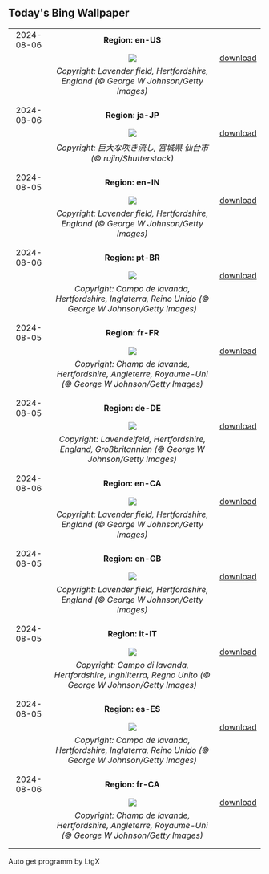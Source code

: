 ## Today's Bing Wallpaper
|      |      |      |
| :----: | :----: | :----: |
|2024-08-06|**Region: en-US**||
||![](https://www.bing.com/th?id=OHR.HertfordshireLavender_EN-US6911884438_UHD.jpg&pid=hp&w=1152&h=648&rs=1&c=4)| [download](https://www.bing.com/th?id=OHR.HertfordshireLavender_EN-US6911884438_UHD.jpg)|
||*Copyright: Lavender field, Hertfordshire, England (© George W Johnson/Getty Images)*
||
|||
|2024-08-06|**Region: ja-JP**||
||![](https://www.bing.com/th?id=OHR.SendaiTanabata2024_JA-JP8906260169_UHD.jpg&pid=hp&w=1152&h=648&rs=1&c=4)| [download](https://www.bing.com/th?id=OHR.SendaiTanabata2024_JA-JP8906260169_UHD.jpg)|
||*Copyright: 巨大な吹き流し, 宮城県 仙台市 (© rujin/Shutterstock)*
||
|||
|2024-08-05|**Region: en-IN**||
||![](https://www.bing.com/th?id=OHR.HertfordshireLavender_EN-IN4194143744_UHD.jpg&pid=hp&w=1152&h=648&rs=1&c=4)| [download](https://www.bing.com/th?id=OHR.HertfordshireLavender_EN-IN4194143744_UHD.jpg)|
||*Copyright: Lavender field, Hertfordshire, England (© George W Johnson/Getty Images)*
||
|||
|2024-08-06|**Region: pt-BR**||
||![](https://www.bing.com/th?id=OHR.HertfordshireLavender_PT-BR9531166050_UHD.jpg&pid=hp&w=1152&h=648&rs=1&c=4)| [download](https://www.bing.com/th?id=OHR.HertfordshireLavender_PT-BR9531166050_UHD.jpg)|
||*Copyright: Campo de lavanda, Hertfordshire, Inglaterra, Reino Unido (© George W Johnson/Getty Images)*
||
|||
|2024-08-05|**Region: fr-FR**||
||![](https://www.bing.com/th?id=OHR.HertfordshireLavender_FR-FR4107363569_UHD.jpg&pid=hp&w=1152&h=648&rs=1&c=4)| [download](https://www.bing.com/th?id=OHR.HertfordshireLavender_FR-FR4107363569_UHD.jpg)|
||*Copyright: Champ de lavande, Hertfordshire, Angleterre, Royaume-Uni (© George W Johnson/Getty Images)*
||
|||
|2024-08-05|**Region: de-DE**||
||![](https://www.bing.com/th?id=OHR.HertfordshireLavender_DE-DE9702415169_UHD.jpg&pid=hp&w=1152&h=648&rs=1&c=4)| [download](https://www.bing.com/th?id=OHR.HertfordshireLavender_DE-DE9702415169_UHD.jpg)|
||*Copyright: Lavendelfeld, Hertfordshire, England, Großbritannien (© George W Johnson/Getty Images)*
||
|||
|2024-08-06|**Region: en-CA**||
||![](https://www.bing.com/th?id=OHR.HertfordshireLavender_EN-CA7120535968_UHD.jpg&pid=hp&w=1152&h=648&rs=1&c=4)| [download](https://www.bing.com/th?id=OHR.HertfordshireLavender_EN-CA7120535968_UHD.jpg)|
||*Copyright: Lavender field, Hertfordshire, England (© George W Johnson/Getty Images)*
||
|||
|2024-08-05|**Region: en-GB**||
||![](https://www.bing.com/th?id=OHR.HertfordshireLavender_EN-GB8608001356_UHD.jpg&pid=hp&w=1152&h=648&rs=1&c=4)| [download](https://www.bing.com/th?id=OHR.HertfordshireLavender_EN-GB8608001356_UHD.jpg)|
||*Copyright: Lavender field, Hertfordshire, England (© George W Johnson/Getty Images)*
||
|||
|2024-08-05|**Region: it-IT**||
||![](https://www.bing.com/th?id=OHR.HertfordshireLavender_IT-IT3555753109_UHD.jpg&pid=hp&w=1152&h=648&rs=1&c=4)| [download](https://www.bing.com/th?id=OHR.HertfordshireLavender_IT-IT3555753109_UHD.jpg)|
||*Copyright: Campo di lavanda, Hertfordshire, Inghilterra, Regno Unito (© George W Johnson/Getty Images)*
||
|||
|2024-08-05|**Region: es-ES**||
||![](https://www.bing.com/th?id=OHR.HertfordshireLavender_ES-ES4413532305_UHD.jpg&pid=hp&w=1152&h=648&rs=1&c=4)| [download](https://www.bing.com/th?id=OHR.HertfordshireLavender_ES-ES4413532305_UHD.jpg)|
||*Copyright: Campo de lavanda, Hertfordshire, Inglaterra, Reino Unido (© George W Johnson/Getty Images)*
||
|||
|2024-08-06|**Region: fr-CA**||
||![](https://www.bing.com/th?id=OHR.HertfordshireLavender_FR-CA7927832263_UHD.jpg&pid=hp&w=1152&h=648&rs=1&c=4)| [download](https://www.bing.com/th?id=OHR.HertfordshireLavender_FR-CA7927832263_UHD.jpg)|
||*Copyright: Champ de lavande, Hertfordshire, Angleterre, Royaume-Uni (© George W Johnson/Getty Images)*
||
|||

Auto get programm by LtgX
